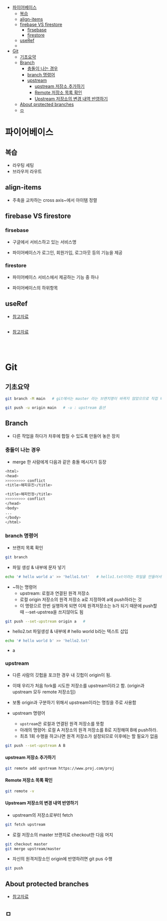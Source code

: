 - [파이어베이스](#파이어베이스)
  - [복습](#복습)
  - [align-items](#align-items)
  - [firebase VS firestore](#firebase-vs-firestore)
    - [firsebase](#firsebase)
    - [firestore](#firestore)
  - [useRef](#useref)
  - [](#)
- [Git](#git)
  - [기초요약](#기초요약)
  - [Branch](#branch)
    - [충돌이 나는 경우](#충돌이-나는-경우)
    - [branch 명령어](#branch-명령어)
    - [upstream](#upstream)
      - [upstream 저장소 추가하기](#upstream-저장소-추가하기)
      - [Remote 저장소 목록 확인](#remote-저장소-목록-확인)
      - [Upstream 저장소의 변경 내역 반영하기](#upstream-저장소의-변경-내역-반영하기)
  - [About protected branches](#about-protected-branches)
  - [ㅁ](#ㅁ)

# 파이어베이스

## 복습

- 라우팅 세팅
- 브라우저 라우트

## align-items

- 주축을 교차하는 cross axis~에서 아이템 정렬

## firebase VS firestore

### firsebase

- 구글에서 서비스하고 있는 서비스명

- 파이어베이스가 로그인, 회원가입, 로그아웃 등의 기능을 제공

### firestore

- 파이어베이스 서비스에서 제공하는 기능 중 하나

- 파이어베이스의 하위항목

## useRef

- [참고자료](https://www.w3schools.com/react/react_useref.asp)

## <Navigate/>

- [참고자료](https://reactrouter.com/en/main/components/navigate)

<br><br>

# Git

## 기초요약

```bash
git branch -M main   # git에서는 master 라는 브랜치명이 바뀌지 않았으므로 직접 바꿔주는 과정을 거쳐야 함
```

```bash
git push -u origin main   # -u : upstream 옵션
```

## Branch

- 다른 작업을 하다가 차후에 합칠 수 있도록 만들어 놓은 장치

### 충돌이 나는 경우

- merge 한 사람에게 다음과 같은 충돌 메시지가 등장

```bash
<html>
<head>
>>>>>>>>> conflict
<title>해피유진</title>

<title>해피민정</title>
>>>>>>>>> conflict
</head>
<body>
...
</body>
</html>
```

### branch 명령어

- 브랜치 목록 확인

```bash
git branch
```

- 파일 생성 & 내부에 문자 넣기

```bash
echo '# hello world a' >> 'hello1.txt'   # hello1.txt이라는 파일을 만들어서 내부에 # hello world a라는 글자를 넣겠다는 것
```

- ~하는 명령어
  - upstream: 로컬과 연결된 원격 저장소
  - 로컬 origin 저장소의 원격 저장소 a로 지정하여 a에 push하라는 것
  - 이 명령으르 한번 실행하게 되면 이제 원격저장소는 b가 되기 때문에 push할 때 --set-upstrea을 쓰지않아도 됨

```bash
git push --set-upstream origin a   #
```

- hello2.txt 파일생성 & 내부에 # hello world b라는 텍스트 삽입

```bash
echo '# hello world b' >> 'hello2.txt'
```

- a

### upstream

- 다른 사람의 깃헙을 포크한 경우 내 깃헙이 origin이 됨.
- 이때 우리가 처음 fork를 시도한 저장소를 upstream이라고 함. (origin과 upstream 모두 remote 저장소임)
- 보통 origin과 구분하기 위해서 upstream이라는 명칭을 주로 사용함

- upstream 명령어
  - `upstream`은 로컬과 연결된 원격 저장소를 뜻함
  - 아래의 명령어: 로컬 A 저장소의 원격 저장소를 B로 지정해여 B에 push하라.
  - 최초 1회 수행을 하고나면 원격 저장소가 설정되므로 이후에는 할 필요가 없음

```bash
git push --set-upstream A B
```

#### upstream 저장소 추가하기

```bash
git remote add upstream https://www.proj.com/proj
```

#### Remote 저장소 목록 확인

```bash
git remote -v
```

#### Upstream 저장소의 변경 내역 반영하기

- upstream의 저장소로부터 fetch

```bash
git fetch upstream
```

- 로컬 저장소의 master 브랜치로 checkout한 다음 머지

```bash
git checkout master
git merge upstream/master
```

- 자신의 원격저장소인 origin에 반영하려면 git pus 수행

```bash
git push
```

## About protected branches

- [참고자료](https://docs.github.com/ko/repositories/configuring-branches-and-merges-in-your-repository/defining-the-mergeability-of-pull-requests/about-protected-branches#about-branch-protection-rules)

## ㅁ
